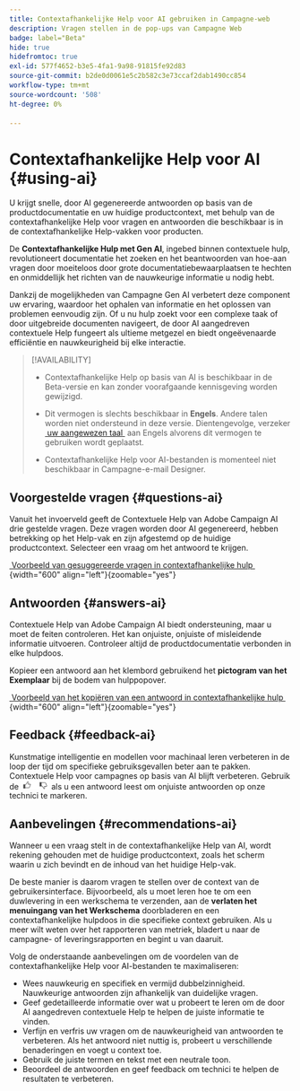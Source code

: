 ```yaml
---
title: Contextafhankelijke Help voor AI gebruiken in Campagne-web
description: Vragen stellen in de pop-ups van Campagne Web
badge: label="Beta"
hide: true
hidefromtoc: true
exl-id: 577f4652-b3e5-4fa1-9a98-91815fe92d83
source-git-commit: b2de0d0061e5c2b582c3e73ccaf2dab1490cc854
workflow-type: tm+mt
source-wordcount: '508'
ht-degree: 0%

---
```


# Contextafhankelijke Help voor AI {#using-ai}

U krijgt snelle, door AI gegenereerde antwoorden op basis van de productdocumentatie en uw huidige productcontext, met behulp van de contextafhankelijke Help voor vragen en antwoorden die beschikbaar is in de contextafhankelijke Help-vakken voor producten.

De **Contextafhankelijke Hulp met Gen AI**, ingebed binnen contextuele hulp, revolutioneert documentatie het zoeken en het beantwoorden van hoe-aan vragen door moeiteloos door grote documentatiebewaarplaatsen te hechten en onmiddellijk het richten van de nauwkeurige informatie u nodig hebt.

Dankzij de mogelijkheden van Campagne Gen AI verbetert deze component uw ervaring, waardoor het ophalen van informatie en het oplossen van problemen eenvoudig zijn. Of u nu hulp zoekt voor een complexe taak of door uitgebreide documenten navigeert, de door AI aangedreven contextuele Help fungeert als ultieme metgezel en biedt ongeëvenaarde efficiëntie en nauwkeurigheid bij elke interactie.

<!--
[Animation showing AI-powered contextual help in action](assets/do-not-localize/CH+AI-BETA.gif)-->

>[!AVAILABILITY]
>
>* Contextafhankelijke Help op basis van AI is beschikbaar in de Beta-versie en kan zonder voorafgaande kennisgeving worden gewijzigd.
>
>* Dit vermogen is slechts beschikbaar in **Engels**. Andere talen worden niet ondersteund in deze versie. Dientengevolge, verzeker [&#x200B; uw aangewezen taal &#x200B;](connect-to-campaign.md#language-pref) aan Engels alvorens dit vermogen te gebruiken wordt geplaatst.
>
>* Contextafhankelijke Help voor AI-bestanden is momenteel niet beschikbaar in Campagne-e-mail Designer.

<!--
## Consent {#consent-ai}

Campaign knowledge assistant embedded in the contextual help boxes uses AI. Your use of this capability constitutes consent that the information you provide in your session will be collected, used, disclosed, and retained by Adobe in accordance with the terms of Adobe's Customer Feedback Program. Please do not provide any personal information about yourself or other parties (including your name or contact information) in the knowledge assistant.

## Privacy {#privacy-ai}

Your data is encrypted and private following our standard data protection practices. Learn more about [Adobe Privacy Policies](https://www.adobe.com/privacy/policy.html){target="_blank"}.

The knowledge assistant AI capability does not use your data to train our models. We do not allow any partners or third parties to use your data for training their models or any other purpose.

For information specific to Adobe AI policies in Experience Cloud apps and solutions, refer to [this page](https://business.adobe.com/nl/products/sensei/adobe-sensei.html){target="_blank"}.
-->

## Voorgestelde vragen {#questions-ai}

Vanuit het invoerveld geeft de Contextuele Help van Adobe Campaign AI drie gestelde vragen. Deze vragen worden door AI gegenereerd, hebben betrekking op het Help-vak en zijn afgestemd op de huidige productcontext. Selecteer een vraag om het antwoord te krijgen.

[&#x200B; Voorbeeld van gesuggereerde vragen in contextafhankelijke hulp &#x200B;](assets/do-not-localize/suggested-questions.png){width="600" align="left"}{zoomable="yes"}

## Antwoorden {#answers-ai}

Contextuele Help van Adobe Campaign AI biedt ondersteuning, maar u moet de feiten controleren. Het kan onjuiste, onjuiste of misleidende informatie uitvoeren. Controleer altijd de productdocumentatie verbonden in elke hulpdoos.

Kopieer een antwoord aan het klembord gebruikend het **pictogram van het Exemplaar** bij de bodem van hulppopover.

[&#x200B; Voorbeeld van het kopiëren van een antwoord in contextafhankelijke hulp &#x200B;](assets/do-not-localize/copy-answer.png){width="600" align="left"}{zoomable="yes"}

## Feedback {#feedback-ai}

Kunstmatige intelligentie en modellen voor machinaal leren verbeteren in de loop der tijd om specifieke gebruiksgevallen beter aan te pakken. Contextuele Help voor campagnes op basis van AI blijft verbeteren. Gebruik de <img src="assets/do-not-localize/thumb.png" width="10%"/> als u een antwoord leest om onjuiste antwoorden op onze technici te markeren.

## Aanbevelingen {#recommendations-ai}

Wanneer u een vraag stelt in de contextafhankelijke Help van AI, wordt rekening gehouden met de huidige productcontext, zoals het scherm waarin u zich bevindt en de inhoud van het huidige Help-vak.

De beste manier is daarom vragen te stellen over de context van de gebruikersinterface. Bijvoorbeeld, als u moet leren hoe te om een duwlevering in een werkschema te verzenden, aan de **verlaten het menuingang van het Werkschema** doorbladeren en een contextafhankelijke hulpdoos in die specifieke context gebruiken. Als u meer wilt weten over het rapporteren van metriek, bladert u naar de campagne- of leveringsrapporten en begint u van daaruit.

Volg de onderstaande aanbevelingen om de voordelen van de contextafhankelijke Help voor AI-bestanden te maximaliseren:

* Wees nauwkeurig en specifiek en vermijd dubbelzinnigheid. Nauwkeurige antwoorden zijn afhankelijk van duidelijke vragen.
* Geef gedetailleerde informatie over wat u probeert te leren om de door AI aangedreven contextuele Help te helpen de juiste informatie te vinden.
* Verfijn en verfris uw vragen om de nauwkeurigheid van antwoorden te verbeteren. Als het antwoord niet nuttig is, probeert u verschillende benaderingen en voegt u context toe.
* Gebruik de juiste termen en tekst met een neutrale toon.
* Beoordeel de antwoorden en geef feedback om technici te helpen de resultaten te verbeteren.